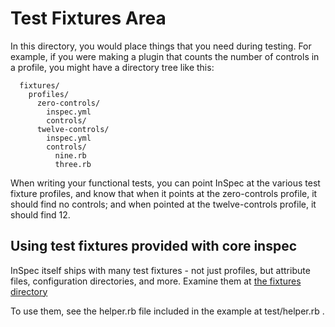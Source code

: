 # Test Fixtures Area

In this directory, you would place things that you need during testing.  For example, if you were making a plugin that counts the number of controls in a profile, you might have a directory tree like this:

```
  fixtures/
    profiles/
      zero-controls/
        inspec.yml
        controls/
      twelve-controls/
        inspec.yml
        controls/
          nine.rb
          three.rb
```

When writing your functional tests, you can point InSpec at the various test fixture profiles, and know that when it points at the zero-controls profile, it should find no controls; and when pointed at the twelve-controls profile, it should find 12.

## Using test fixtures provided with core inspec

InSpec itself ships with many test fixtures - not just profiles, but attribute files, configuration directories, and more.  Examine them at [the fixtures directory](https://github.com/inspec/inspec/tree/master/test/unit/mock)

To use them, see the helper.rb file included in the example at test/helper.rb .
